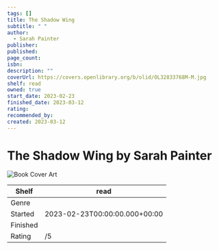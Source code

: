 ```yaml
---
tags: []
title: The Shadow Wing
subtitle: " "
author:
  - Sarah Painter
publisher: 
published: 
page_count: 
isbn: 
description: ""
coverUrl: https://covers.openlibrary.org/b/olid/OL32833768M-M.jpg
shelf: read
owned: true
start_date: 2023-02-23
finished_date: 2023-03-12
rating: 
recommended_by: 
created: 2023-03-12
---
```


# The Shadow Wing by Sarah Painter

![Book Cover Art](https://covers.openlibrary.org/b/olid/OL32833768M-M.jpg)

| Shelf | read |
| --- | --- |
| Genre |  |
| Started | 2023-02-23T00:00:00.000+00:00 |
| Finished |  |
| Rating | /5 |

